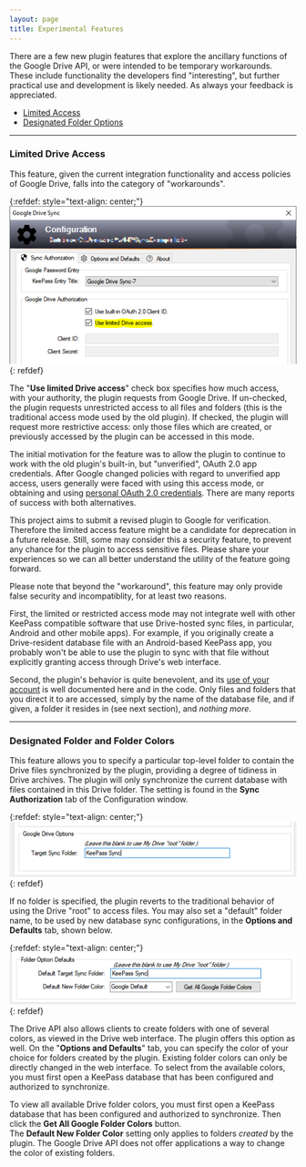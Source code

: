 ```yaml
---
layout: page
title: Experimental Features
---
```


There are a few new plugin features that explore the ancillary
functions of the Google Drive API, or were intended to be temporary
workarounds.  These include functionality the developers find
"interesting", but further practical use and development is likely needed.
As always your feedback is appreciated.

* [Limited Access](#limited-drive-access)
* [Designated Folder Options](#designated-folder-and-folder-colors)

---

### Limited Drive Access
This feature, given the current integration functionality and access
policies of Google Drive, falls into the category of "workarounds".  

{:refdef: style="text-align: center;"}
![Limited Access](../assets/img/limited.png)
{: refdef}

The "**Use limited Drive access**" check box specifies how much access, with
your authority, the plugin requests from Google Drive.  If un-checked, the 
plugin requests unrestricted access to all files and folders (this is the
traditional access mode used by the old plugin).  If checked, the plugin
will request more restrictive access: only those files which are created,
or previously accessed by the plugin can be accessed in this mode.  

The initial motivation for the feature was to allow the plugin to 
continue to work with the old plugin's built-in, but "unverified", OAuth 2.0
app credentials. After Google changed policies with regard to unverified
app access, users generally were faced with using this access mode, or 
obtaining and using [personal OAuth 2.0 credentials](oauth). There are
many reports of success with both alternatives. 

<div class="alert alert-secondary" role="alert">
    This project aims to submit a revised plugin to Google for
verification.  Therefore the limited access feature might be
a candidate for deprecation in a future release.  Still, some may
consider this a security feature, to prevent any
chance for the plugin to access sensitive files.  Please share your 
experiences so we can all better understand the utility of the feature
going forward.
</div>

Please note that beyond the "workaround", this feature may only provide
false security and incompatiblity, for at least two reasons.

First, the limited or restricted access mode may not integrate well
with other KeePass compatible software that use Drive-hosted sync files,
in particular, Android and other mobile apps).  For example, if you
originally create a Drive-resident database file with an Android-based
KeePass app, you probably won't be able to use the plugin to sync with
that file without explicitly granting access through Drive's web
interface.

Second, the plugin's behavior is quite benevolent, and its [use of
your account](../privacy#plugin-privacy) is well documented here and in
the code. Only files and folders that you direct it to are accessed,
simply by the name of the database file, and if given, a 
folder it resides in (see next section), and *nothing more*.


---

### Designated Folder and Folder Colors
This feature allows you to specify a particular top-level folder to
contain the Drive files synchronized by the plugin, providing a
degree of tidiness in Drive archives.  The plugin
will only synchronize the current database with files contained in
this Drive folder.  The setting is found in the **Sync Authorization**
tab of the Configuration window.

{:refdef: style="text-align: center;"}
![Sync Folder set to "KeePass Sync"](../assets/img/sync-folder.png)
{: refdef}

If no folder is specified, the plugin reverts to the traditional
behavior of using the Drive "root" to access files.  You may also set a 
"default" folder name, to be used by new database sync configurations,
in the **Options and Defaults** tab, shown below.

{:refdef: style="text-align: center;"}
![Sync Folder default options and color](../assets/img/sync-folder-defaults.png)
{: refdef}

The Drive API also allows clients to create folders with one of 
several colors, as viewed in the Drive web interface.  The
plugin offers this option as well.  On the "**Options and Defaults**"
tab, you can specify the color of your choice for folders created
by the plugin.  Existing folder colors can only be directly changed in
the web interface.  To select from the available colors, you must first
open a KeePass database that has been configured and authorized to
synchronize.

<div class="alert alert-secondary" role="alert">
    To view all available Drive folder colors, you must first
open a KeePass database that has been configured and authorized to
synchronize.  Then click the <b>Get All Google Folder Colors</b>
button.
</div>

<div class="alert alert-secondary" role="alert">
    The <b>Default New Folder Color</b> setting only applies to folders
    <em>created</em> by the plugin.  The Google Drive API does not offer
    applications a way to change the color of existing folders.
</div>


